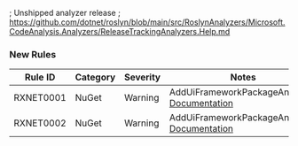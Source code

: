 ﻿; Unshipped analyzer release
; https://github.com/dotnet/roslyn/blob/main/src/RoslynAnalyzers/Microsoft.CodeAnalysis.Analyzers/ReleaseTrackingAnalyzers.Help.md
### New Rules

Rule ID | Category | Severity | Notes
--------|----------|----------|-------
RXNET0001 | NuGet | Warning | AddUiFrameworkPackageAnalyzer, [Documentation](https://github.com/dotnet/reactive)
RXNET0002 | NuGet | Warning | AddUiFrameworkPackageAnalyzer, [Documentation](https://github.com/dotnet/reactive)